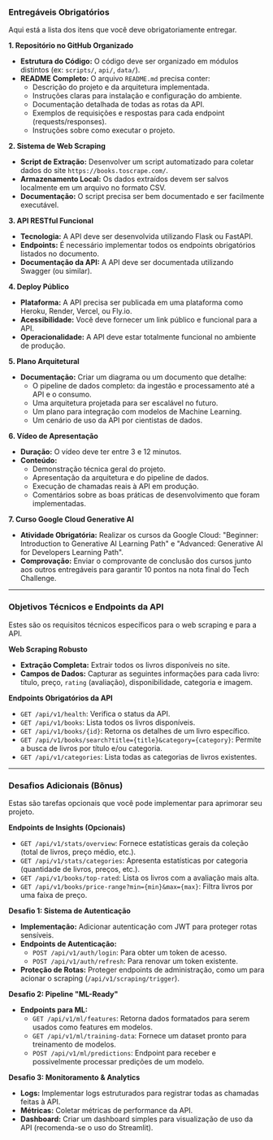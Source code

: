 ### Entregáveis Obrigatórios

Aqui está a lista dos itens que você deve obrigatoriamente entregar.

**1. Repositório no GitHub Organizado**
* **Estrutura do Código:** O código deve ser organizado em módulos distintos (ex: `scripts/`, `api/`, `data/`).
* **README Completo:** O arquivo `README.md` precisa conter:
    * Descrição do projeto e da arquitetura implementada.
    * Instruções claras para instalação e configuração do ambiente.
    * Documentação detalhada de todas as rotas da API.
    * Exemplos de requisições e respostas para cada endpoint (requests/responses).
    * Instruções sobre como executar o projeto.

**2. Sistema de Web Scraping**
* **Script de Extração:** Desenvolver um script automatizado para coletar dados do site `https://books.toscrape.com/`.
* **Armazenamento Local:** Os dados extraídos devem ser salvos localmente em um arquivo no formato CSV.
* **Documentação:** O script precisa ser bem documentado e ser facilmente executável.

**3. API RESTful Funcional**
* **Tecnologia:** A API deve ser desenvolvida utilizando Flask ou FastAPI.
* **Endpoints:** É necessário implementar todos os endpoints obrigatórios listados no documento.
* **Documentação da API:** A API deve ser documentada utilizando Swagger (ou similar).

**4. Deploy Público**
* **Plataforma:** A API precisa ser publicada em uma plataforma como Heroku, Render, Vercel, ou Fly.io.
* **Acessibilidade:** Você deve fornecer um link público e funcional para a API.
* **Operacionalidade:** A API deve estar totalmente funcional no ambiente de produção.

**5. Plano Arquitetural**
* **Documentação:** Criar um diagrama ou um documento que detalhe:
    * O pipeline de dados completo: da ingestão e processamento até a API e o consumo.
    * Uma arquitetura projetada para ser escalável no futuro.
    * Um plano para integração com modelos de Machine Learning.
    * Um cenário de uso da API por cientistas de dados.

**6. Vídeo de Apresentação**
* **Duração:** O vídeo deve ter entre 3 e 12 minutos.
* **Conteúdo:**
    * Demonstração técnica geral do projeto.
    * Apresentação da arquitetura e do pipeline de dados.
    * Execução de chamadas reais à API em produção.
    * Comentários sobre as boas práticas de desenvolvimento que foram implementadas.

**7. Curso Google Cloud Generative AI**
* **Atividade Obrigatória:** Realizar os cursos da Google Cloud: "Beginner: Introduction to Generative AI Learning Path" e "Advanced: Generative AI for Developers Learning Path".
* **Comprovação:** Enviar o comprovante de conclusão dos cursos junto aos outros entregáveis para garantir 10 pontos na nota final do Tech Challenge.

---

### Objetivos Técnicos e Endpoints da API

Estes são os requisitos técnicos específicos para o web scraping e para a API.

**Web Scraping Robusto**
* **Extração Completa:** Extrair todos os livros disponíveis no site.
* **Campos de Dados:** Capturar as seguintes informações para cada livro: título, preço, `rating` (avaliação), disponibilidade, categoria e imagem.

**Endpoints Obrigatórios da API**
* `GET /api/v1/health`: Verifica o status da API.
* `GET /api/v1/books`: Lista todos os livros disponíveis.
* `GET /api/v1/books/{id}`: Retorna os detalhes de um livro específico.
* `GET /api/v1/books/search?title={title}&category={category}`: Permite a busca de livros por título e/ou categoria.
* `GET /api/v1/categories`: Lista todas as categorias de livros existentes.

---

### Desafios Adicionais (Bônus)

Estas são tarefas opcionais que você pode implementar para aprimorar seu projeto.

**Endpoints de Insights (Opcionais)**
* `GET /api/v1/stats/overview`: Fornece estatísticas gerais da coleção (total de livros, preço médio, etc.).
* `GET /api/v1/stats/categories`: Apresenta estatísticas por categoria (quantidade de livros, preços, etc.).
* `GET /api/v1/books/top-rated`: Lista os livros com a avaliação mais alta.
* `GET /api/v1/books/price-range?min={min}&max={max}`: Filtra livros por uma faixa de preço.

**Desafio 1: Sistema de Autenticação**
* **Implementação:** Adicionar autenticação com JWT para proteger rotas sensíveis.
* **Endpoints de Autenticação:**
    * `POST /api/v1/auth/login`: Para obter um token de acesso.
    * `POST /api/v1/auth/refresh`: Para renovar um token existente.
* **Proteção de Rotas:** Proteger endpoints de administração, como um para acionar o scraping (`/api/v1/scraping/trigger`).

**Desafio 2: Pipeline "ML-Ready"**
* **Endpoints para ML:**
    * `GET /api/v1/ml/features`: Retorna dados formatados para serem usados como features em modelos.
    * `GET /api/v1/ml/training-data`: Fornece um dataset pronto para treinamento de modelos.
    * `POST /api/v1/ml/predictions`: Endpoint para receber e possivelmente processar predições de um modelo.

**Desafio 3: Monitoramento & Analytics**
* **Logs:** Implementar logs estruturados para registrar todas as chamadas feitas à API.
* **Métricas:** Coletar métricas de performance da API.
* **Dashboard:** Criar um dashboard simples para visualização de uso da API (recomenda-se o uso do Streamlit).
